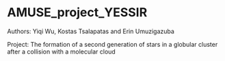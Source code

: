 # AMUSE_project_YESSIR

Authors: Yiqi Wu, Kostas Tsalapatas and Erin Umuzigazuba

Project: The formation of a second generation of stars in a globular cluster after a collision with a molecular cloud
